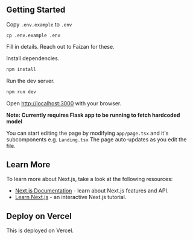 ## Getting Started

Copy `.env.example` to `.env`
```shell
cp .env.example .env
```

Fill in details. Reach out to Faizan for these.

Install dependencies.
```bash
npm install
```

Run the dev server.
```bash
npm run dev
```

Open [http://localhost:3000](http://localhost:3000) with your browser.

**Note: Currently requires Flask app to be running to fetch hardcoded model**

You can start editing the page by modifying `app/page.tsx` and it's subcomponents e.g. `Landing.tsx` The page auto-updates as you edit the file.

## Learn More

To learn more about Next.js, take a look at the following resources:

- [Next.js Documentation](https://nextjs.org/docs) - learn about Next.js features and API.
- [Learn Next.js](https://nextjs.org/learn) - an interactive Next.js tutorial.

## Deploy on Vercel

This is deployed on Vercel.
